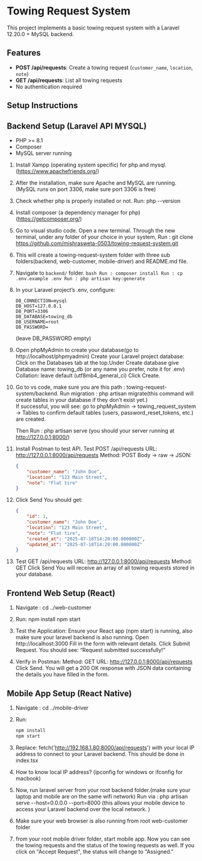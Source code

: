 # Towing Request System

This project implements a basic towing request system with a Laravel 12.20.0 +  MySQL backend.

## Features

- **POST /api/requests**: Create a towing request (`customer_name`, `location`, `note`)
- **GET /api/requests**: List all towing requests
- No authentication required

## Setup Instructions

## Backend Setup (Laravel API MYSQL)

- PHP >= 8.1
- Composer
- MySQL server running

1. Install Xampp (operating system specific) for php and mysql. (https://www.apachefriends.org/)
2. After the installation, make sure Apache and MySQL are running.(MySQL runs on port 3306, make sure port 3306 is free)
3. Check whether php is properly installed or not. Run: php --version
4. Install composer (a dependency manager for php) (https://getcomposer.org/)
5. Go to visual studio code. Open a new terminal. Through the new terminal, under any folder of your choice in your system, 
    Run : git clone https://github.com/mishrasweta-0503/towing-request-system.git
6. This will create a towing-request-system folder with three sub folders(backend, web-customer, mobile-driver) and README.md file.
7. Navigate to `backend/` folder.
        ```bash
        Run : composer install
        Run : cp .env.example .env
        Run : php artisan key:generate
        ```
8. In your Laravel project’s .env, configure:
    ```env
    DB_CONNECTION=mysql
    DB_HOST=127.0.0.1
    DB_PORT=3306
    DB_DATABASE=towing_db
    DB_USERNAME=root
    DB_PASSWORD=
    ```
    (leave DB_PASSWORD empty)


9. Open phpMyAdmin to create your database(go to http://localhost/phpmyadmin)
    Create your Laravel project database: Click on the Databases tab at the top.Under Create database give Database name: towing_db (or any name you prefer, note it for .env)
    Collation: leave default (utf8mb4_general_ci)
    Click Create. 

10. Go to vs code, make sure you are this path : towing-request-system/backend. 
    Run migration : php artisan migrate(this command will create tables in your database if they don’t exist yet.)  
    If successful, you will see: go to phpMyAdmin → towing_request_system → Tables to confirm default tables (users, password_reset_tokens, etc.) are created.

    Then Run : php artisan serve (you should your server running at http://127.0.0.1:8000/)


11. Install Postman to test API.
    Test POST /api/requests
    URL: http://127.0.0.1:8000/api/requests
    Method: POST
    Body → raw → JSON:
    ```json
    {
        "customer_name": "John Doe",
        "location": "123 Main Street",
        "note": "Flat tire"
    }
    ```

12. Click Send
    You should get:
    ```json
    {
        "id": 1,
        "customer_name": "John Doe",
        "location": "123 Main Street",
        "note": "Flat tire",
        "created_at": "2025-07-18T14:20:00.000000Z",
        "updated_at": "2025-07-18T14:20:00.000000Z"
    }
    ```
13. Test GET /api/requests
    URL: http://127.0.0.1:8000/api/requests
    Method: GET
    Click Send
    You will receive an array of all towing requests stored in your database.


## Frontend Web Setup (React)

1. Navigate : cd ../web-customer

2. Run:
    npm install
    npm start

3. Test the Application:
    Ensure your React app (npm start) is running, also make sure your laravel backend is also running.
    Open http://localhost:3000
    Fill in the form with relevant details.
    Click Submit Request.
    You should see: “Request submitted successfully!”

4. Verify in Postman:
    Method: GET
    URL: http://127.0.0.1:8000/api/requests
    Click Send. You will get a 200 OK response with JSON data containing the details you have filled in the form.

## Mobile App Setup (React Native)

1. Navigate : cd ../mobile-driver

2. Run:
    ```bash
    npm install
    npm start
    ```

3. Replace:
    fetch('http://192.168.1.80:8000/api/requests')
    with your local IP address to connect to your Laravel backend.
    This should be done in index.tsx

4. How to know local IP address? 
    (ipconfig for windows or ifconfig for macbook)

5. Now, run laravel server from your root backend folder.(make sure your laptop and mobile are on the same wifi network)
    Run via : php artisan serve --host=0.0.0.0 --port=8000 (this allows your mobile device to access your Laravel backend over the local network. )

6. Make sure your web browser is also running from root web-customer folder 

7. from your root mobile driver folder, start mobile app.
     Now you can see the towing requests and the status of the towing requests as well. If you click on "Accept Request", the status
     will change to "Assigned."
